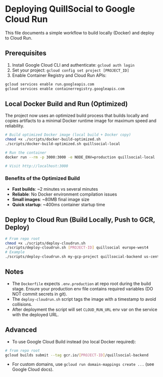 # Deploying QuillSocial to Google Cloud Run

This file documents a simple workflow to build locally (Docker) and deploy to Cloud Run.

## Prerequisites

1. Install Google Cloud CLI and authenticate: `gcloud auth login`
2. Set your project: `gcloud config set project [PROJECT_ID]`
3. Enable Container Registry and Cloud Run APIs:

```bash
gcloud services enable run.googleapis.com
gcloud services enable containerregistry.googleapis.com
```

## Local Docker Build and Run (Optimized)

The project now uses an optimized build process that builds locally and copies artifacts to a minimal Docker runtime image for maximum speed and reliability.

```bash
# Build optimized Docker image (local build + Docker copy)
chmod +x ./scripts/docker-build-optimized.sh
./scripts/docker-build-optimized.sh quillsocial-local

# Run the container
docker run --rm -p 3000:3000 -e NODE_ENV=production quillsocial-local

# Visit http://localhost:3000
```

### Benefits of the Optimized Build

- **Fast builds**: ~2 minutes vs several minutes
- **Reliable**: No Docker environment compilation issues  
- **Small images**: ~80MB final image size
- **Quick startup**: ~400ms container startup time

## Deploy to Cloud Run (Build Locally, Push to GCR, Deploy)

```bash
# From repo root
chmod +x ./scripts/deploy-cloudrun.sh
./scripts/deploy-cloudrun.sh [PROJECT-ID] quillsocial europe-west4 
# Example
./scripts/deploy-cloudrun.sh my-gcp-project quillsocial-backend us-central1
```

## Notes

- The `Dockerfile` expects `.env.production` at repo root during the build stage. Ensure your production env file contains required variables (DO NOT commit secrets in git).
- The `deploy-cloudrun.sh` script tags the image with a timestamp to avoid collisions.
- After deployment the script will set `CLOUD_RUN_URL` env var on the service with the deployed URL.

## Advanced

- To use Google Cloud Build instead (no local Docker required):

```bash
# from repo root
gcloud builds submit --tag gcr.io/[PROJECT-ID]/quillsocial-backend
```

- For custom domains, use `gcloud run domain-mappings create ...` (see Google Cloud docs).
